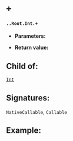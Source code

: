 # `+`

#### `..Root.Int.+`

* **Parameters:**

* **Return value:**

## Child of:

[`Int`](docs..Root.Int.md)

## Signatures:

`NativeCallable`, `Callable`


## Example:



